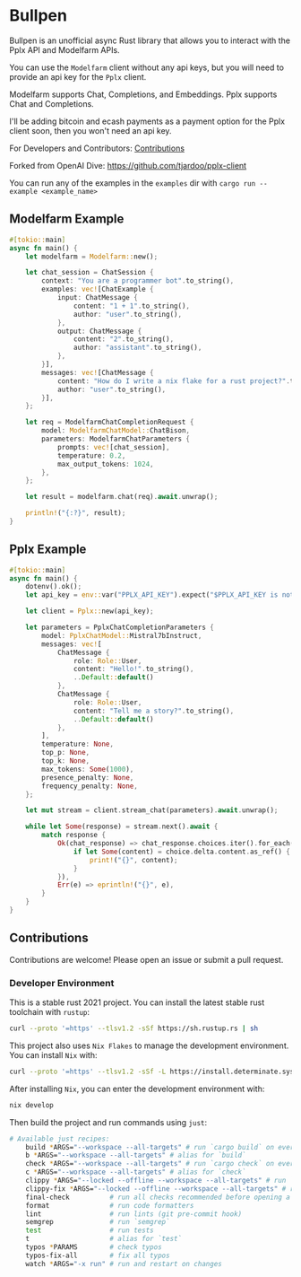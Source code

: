 # Bullpen

Bullpen is an unofficial async Rust library that allows you to interact with the Pplx API and Modelfarm APIs.

You can use the `Modelfarm` client without any api keys, but you will need to provide an api key for the `Pplx` client.

Modelfarm supports Chat, Completions, and Embeddings. Pplx supports Chat and Completions.

I'll be adding bitcoin and ecash payments as a payment option for the Pplx client soon, then you won't need an api key.

For Developers and Contributors: [Contributions](#contributions)

Forked from OpenAI Dive: https://github.com/tjardoo/pplx-client

You can run any of the examples in the `examples` dir with `cargo run --example <example_name>`

## Modelfarm Example

```rust
#[tokio::main]
async fn main() {
    let modelfarm = Modelfarm::new();

    let chat_session = ChatSession {
        context: "You are a programmer bot".to_string(),
        examples: vec![ChatExample {
            input: ChatMessage {
                content: "1 + 1".to_string(),
                author: "user".to_string(),
            },
            output: ChatMessage {
                content: "2".to_string(),
                author: "assistant".to_string(),
            },
        }],
        messages: vec![ChatMessage {
            content: "How do I write a nix flake for a rust project?".to_string(),
            author: "user".to_string(),
        }],
    };

    let req = ModelfarmChatCompletionRequest {
        model: ModelfarmChatModel::ChatBison,
        parameters: ModelfarmChatParameters {
            prompts: vec![chat_session],
            temperature: 0.2,
            max_output_tokens: 1024,
        },
    };

    let result = modelfarm.chat(req).await.unwrap();

    println!("{:?}", result);
}
```

## Pplx Example

```rust
#[tokio::main]
async fn main() {
    dotenv().ok();
    let api_key = env::var("PPLX_API_KEY").expect("$PPLX_API_KEY is not set");

    let client = Pplx::new(api_key);

    let parameters = PplxChatCompletionParameters {
        model: PplxChatModel::Mistral7bInstruct,
        messages: vec![
            ChatMessage {
                role: Role::User,
                content: "Hello!".to_string(),
                ..Default::default()
            },
            ChatMessage {
                role: Role::User,
                content: "Tell me a story?".to_string(),
                ..Default::default()
            },
        ],
        temperature: None,
        top_p: None,
        top_k: None,
        max_tokens: Some(1000),
        presence_penalty: None,
        frequency_penalty: None,
    };

    let mut stream = client.stream_chat(parameters).await.unwrap();

    while let Some(response) = stream.next().await {
        match response {
            Ok(chat_response) => chat_response.choices.iter().for_each(|choice| {
                if let Some(content) = choice.delta.content.as_ref() {
                    print!("{}", content);
                }
            }),
            Err(e) => eprintln!("{}", e),
        }
    }
}
```

## Contributions

Contributions are welcome! Please open an issue or submit a pull request.

### Developer Environment

This is a stable rust 2021 project. You can install the latest stable rust toolchain with `rustup`:

```sh
curl --proto '=https' --tlsv1.2 -sSf https://sh.rustup.rs | sh
```

This project also uses `Nix Flakes` to manage the development environment. You can install `Nix` with:

```sh
curl --proto '=https' --tlsv1.2 -sSf -L https://install.determinate.systems/nix | sh -s -- install
```

After installing `Nix`, you can enter the development environment with:

```sh
nix develop
```

Then build the project and run commands using `just`:

```bash
# Available just recipes:
    build *ARGS="--workspace --all-targets" # run `cargo build` on everything
    b *ARGS="--workspace --all-targets" # alias for `build`
    check *ARGS="--workspace --all-targets" # run `cargo check` on everything
    c *ARGS="--workspace --all-targets" # alias for `check`
    clippy *ARGS="--locked --offline --workspace --all-targets" # run `cargo clippy` on everything
    clippy-fix *ARGS="--locked --offline --workspace --all-targets" # run `cargo clippy --fix` on everything
    final-check          # run all checks recommended before opening a PR
    format               # run code formatters
    lint                 # run lints (git pre-commit hook)
    semgrep              # run `semgrep`
    test                 # run tests
    t                    # alias for `test`
    typos *PARAMS        # check typos
    typos-fix-all        # fix all typos
    watch *ARGS="-x run" # run and restart on changes
```
